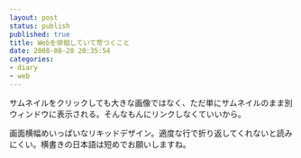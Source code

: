 ```yaml
---
layout: post
status: publish
published: true
title: Webを徘徊していて苛つくこと
date: 2008-08-28 20:35:54
categories:
- diary
- web
---
```

サムネイルをクリックしても大きな画像ではなく、ただ単にサムネイルのまま別ウィンドウに表示される。そんなもんにリンクしなくていいから。

画面横幅めいっぱいなリキッドデザイン。適度な行で折り返してくれないと読みにくい。横書きの日本語は短めでお願いしますね。
